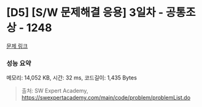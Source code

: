 # [D5] [S/W 문제해결 응용] 3일차 - 공통조상 - 1248 

[문제 링크](https://swexpertacademy.com/main/code/problem/problemDetail.do?contestProbId=AV15PTkqAPYCFAYD) 

### 성능 요약

메모리: 14,052 KB, 시간: 32 ms, 코드길이: 1,435 Bytes



> 출처: SW Expert Academy, https://swexpertacademy.com/main/code/problem/problemList.do